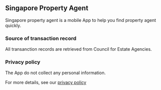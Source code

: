 ## Singapore Property Agent

Singapore property agent is a mobile App to help you find property agent quickly. 

### Source of transaction record

All transanction records are retrieved from Council for Estate Agencies.

### Privacy policy

The App do not collect any personal information.

For more details, see our [privacy policy](privacy)

